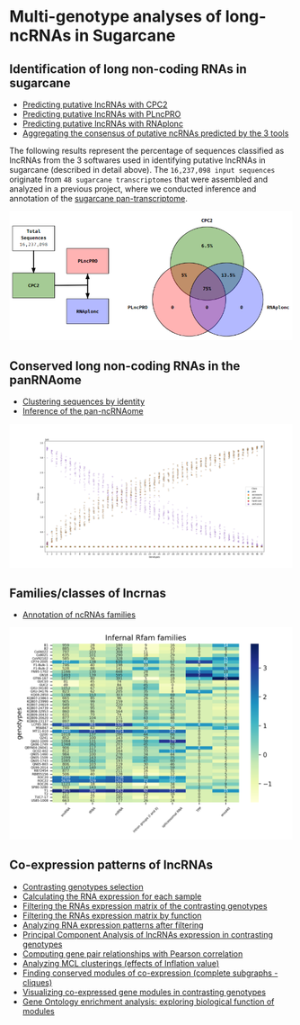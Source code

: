 # Multi-genotype analyses of long-ncRNAs in Sugarcane

## Identification of long non-coding RNAs in sugarcane
* [Predicting putative lncRNAs with CPC2](https://github.com/labbces/sugarcane_RNAome/wiki/Predicting-putative-lncRNAs-with-CPC2)
* [Predicting putative lncRNAs with PLncPRO](https://github.com/labbces/sugarcane_RNAome/wiki/Predicting-putative-lncRNAs-with-PLncPRO)
* [Predicting putative lncRNAs with RNAplonc](https://github.com/labbces/sugarcane_RNAome/wiki/Predicting-putative-lncRNAs-with-RNAplonc)
* [Aggregating the consensus of putative ncRNAs predicted by the 3 tools](https://github.com/labbces/sugarcane_RNAome/wiki/Aggregating-the-consensus-of-putative-ncRNAs-predicted-by-the-3-tools)

The following results represent the percentage of sequences classified as lncRNAs from the 3 softwares used in identifying putative lncRNAs in sugarcane (described in detail above). The `16,237,098 input sequences` originate from `48 sugarcane transcriptomes` that were assembled and analyzed in a previous project, where we conducted inference and annotation of the [sugarcane pan-transcriptome](https://github.com/labbces/SCPT).

![predicting_lncRNAs_results](https://github.com/labbces/sugarcane_RNAome/blob/main/images/predicting_lncRNAs_results.PNG)

## Conserved long non-coding RNAs in the panRNAome
* [Clustering sequences by identity](https://github.com/labbces/sugarcane_RNAome/wiki/Clustering-sequences-by-identity)
* [Inference of the pan-ncRNAome](https://github.com/labbces/sugarcane_RNAome/wiki/Inference-of-the-pan%E2%80%90ncRNAome)

![pan_ncRNAome.png](https://github.com/labbces/sugarcane_RNAome/blob/main/scripts/panRNAome/pan_ncRNAome.png)

## Families/classes of lncrnas
* [Annotation of ncRNAs families](https://github.com/labbces/sugarcane_RNAome/wiki/Annotation-of-ncRNAs-families)

![infernal_cpclncrnas_families_48_normalized_annotation.png](https://github.com/labbces/sugarcane_RNAome/blob/main/scripts/runInfernal/plotGraph/ncRNA_consensus/infernal_cpclncrnas_families_48_normalized_annotation.png)

## Co-expression patterns of lncRNAs
* [Contrasting genotypes selection](https://github.com/labbces/sugarcane_RNAome/wiki/Contrasting-genotypes-selection)
* [Calculating the RNA expression for each sample](https://github.com/labbces/sugarcane_RNAome/wiki/Calculating-the-RNA-expression-for-each-sample)
* [Filtering the RNAs expression matrix of the contrasting genotypes](https://github.com/labbces/sugarcane_RNAome/wiki/Filtering-the-RNAs-expression-matrix-of-the-contrasting-genotypes)
* [Filtering the RNAs expression matrix by function](https://github.com/labbces/sugarcane_RNAome/wiki/Filtering-the-RNAs-expression-matrix-by-function)
* [Analyzing RNA expression patterns after filtering](https://github.com/labbces/sugarcane_RNAome/wiki/Analyzing-RNA-expression-patterns-after-filtering)
* [Principal Component Analysis of lncRNAs expression in contrasting genotypes](https://github.com/labbces/sugarcane_RNAome/wiki/Principal-Component-Analysis-of-lncRNAs-expression-in-contrasting-genotypes)
* [Computing gene pair relationships with Pearson correlation](https://github.com/labbces/sugarcane_RNAome/wiki/Computing-gene-pair-relationships-with-Pearson-correlation)
* [Analyzing MCL clusterings (effects of Inflation value)](https://github.com/labbces/sugarcane_RNAome/wiki/Analyzing-MCL-clusterings-(effects-of-Inflation-value))
* [Finding conserved modules of co-expression (complete subgraphs - cliques)](https://github.com/labbces/sugarcane_RNAome/wiki/Finding-conserved-modules-of-co%E2%80%90expression-(complete-subgraphs-%E2%80%90-cliques))
* [Visualizing co-expressed gene modules in contrasting genotypes](https://github.com/labbces/sugarcane_RNAome/wiki/Visualizing-co%E2%80%90expressed-gene-modules-in-contrasting-genotypes)
* [Gene Ontology enrichment analysis: exploring biological function of modules](https://github.com/labbces/sugarcane_RNAome/wiki/Gene-Ontology-enrichment-analysis:-exploring-biological-function-of-modules)

